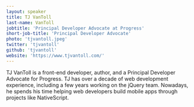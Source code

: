 ```yaml
---
layout: speaker
title: TJ VanToll
last-name: VanToll
jobtitle: 'Principal Developer Advocate at Progress'
short-job-title: 'Principal Developer Advocate'
photo: 'tjvantoll.jpeg'
twitter: 'tjvantoll'
github: 'tjvantoll'
website: 'https://www.tjvantoll.com/'
---
```


TJ VanToll is a front-end developer, author, and a Principal Developer Advocate for Progress. TJ has over a decade of web development experience, including a few years working on the jQuery team. Nowadays, he spends his time helping web developers build mobile apps through projects like NativeScript.
